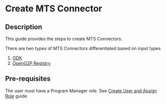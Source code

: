 # Create MTS Connector

## Description

This guide provides the steps to create MTS Connectors.

There are two types of MTS Connectors differentiated based on input types

1. [ODK](https://app.gitbook.com/o/bnTr6Kp4z4CXR4QVIPSa/s/xkdlCOLME2p03rS8nG8u/\~/changes/174/guides/user-guides/create-mts-connector/create-odk-mts-connector)
2. [OpenG2P Registry](https://app.gitbook.com/o/bnTr6Kp4z4CXR4QVIPSa/s/xkdlCOLME2p03rS8nG8u/\~/changes/174/guides/user-guides/create-mts-connector/create-openg2p-registry-mts-connector.)

## Pre-requisites

The user must have a Program Manager role. See [Create User and Assign Role](../assign-roles-to-users.md) guide.
